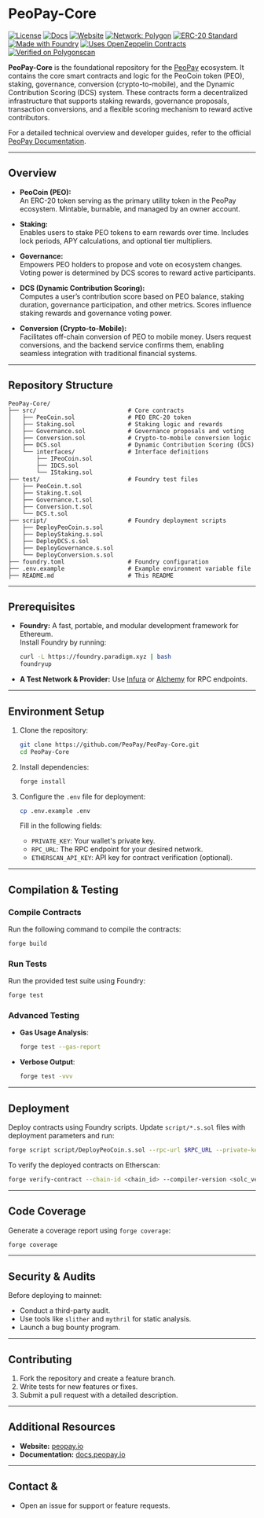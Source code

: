 # PeoPay-Core
[![License](https://img.shields.io/badge/License-GPLv3-blue.svg)](https://www.gnu.org/licenses/gpl-3.0)
[![Docs](https://img.shields.io/badge/docs-peopay.io-informational)](https://docs.peopay.io/)
[![Website](https://img.shields.io/badge/website-peopay.io-blue)](https://peopay.io/)
[![Network: Polygon](https://img.shields.io/badge/network-polygon-8247E5?logo=polygon)](https://polygon.technology/)
[![ERC-20 Standard](https://img.shields.io/badge/ERC-20-blue.svg)](https://eips.ethereum.org/EIPS/eip-20)
[![Made with Foundry](https://img.shields.io/badge/made%20with-foundry-blueviolet.svg)](https://book.getfoundry.sh/)
[![Uses OpenZeppelin Contracts](https://img.shields.io/badge/OpenZeppelin-Contracts-brightgreen.svg)](https://openzeppelin.com/contracts/)
[![Verified on Polygonscan](https://img.shields.io/badge/verified%20on-polygonscan-blue.svg)](https://polygonscan.com/)

**PeoPay-Core** is the foundational repository for the [PeoPay](https://peopay.io/) ecosystem. It contains the core smart contracts and logic for the PeoCoin token (PEO), staking, governance, conversion (crypto-to-mobile), and the Dynamic Contribution Scoring (DCS) system. These contracts form a decentralized infrastructure that supports staking rewards, governance proposals, transaction conversions, and a flexible scoring mechanism to reward active contributors.

For a detailed technical overview and developer guides, refer to the official [PeoPay Documentation](https://docs.peopay.io/).

---

## Overview

- **PeoCoin (PEO):**  
  An ERC-20 token serving as the primary utility token in the PeoPay ecosystem. Mintable, burnable, and managed by an owner account.

- **Staking:**  
  Enables users to stake PEO tokens to earn rewards over time. Includes lock periods, APY calculations, and optional tier multipliers.

- **Governance:**  
  Empowers PEO holders to propose and vote on ecosystem changes. Voting power is determined by DCS scores to reward active participants.

- **DCS (Dynamic Contribution Scoring):**  
  Computes a user’s contribution score based on PEO balance, staking duration, governance participation, and other metrics. Scores influence staking rewards and governance voting power.

- **Conversion (Crypto-to-Mobile):**  
  Facilitates off-chain conversion of PEO to mobile money. Users request conversions, and the backend service confirms them, enabling seamless integration with traditional financial systems.

---

## Repository Structure

```plaintext
PeoPay-Core/
├── src/                          # Core contracts
│   ├── PeoCoin.sol               # PEO ERC-20 token
│   ├── Staking.sol               # Staking logic and rewards
│   ├── Governance.sol            # Governance proposals and voting
│   ├── Conversion.sol            # Crypto-to-mobile conversion logic
│   ├── DCS.sol                   # Dynamic Contribution Scoring (DCS)
│   └── interfaces/               # Interface definitions
│       ├── IPeoCoin.sol
│       ├── IDCS.sol
│       └── IStaking.sol
├── test/                         # Foundry test files
│   ├── PeoCoin.t.sol
│   ├── Staking.t.sol
│   ├── Governance.t.sol
│   ├── Conversion.t.sol
│   └── DCS.t.sol
├── script/                       # Foundry deployment scripts
│   ├── DeployPeoCoin.s.sol
│   ├── DeployStaking.s.sol
│   ├── DeployDCS.s.sol
│   ├── DeployGovernance.s.sol
│   └── DeployConversion.s.sol
├── foundry.toml                  # Foundry configuration
├── .env.example                  # Example environment variable file
├── README.md                     # This README
```

---

## Prerequisites

- **Foundry:** A fast, portable, and modular development framework for Ethereum.  
  Install Foundry by running:
  ```bash
  curl -L https://foundry.paradigm.xyz | bash
  foundryup
  ```

- **A Test Network & Provider:** Use [Infura](https://infura.io/) or [Alchemy](https://www.alchemy.com/) for RPC endpoints.

---

## Environment Setup

1. Clone the repository:
   ```bash
   git clone https://github.com/PeoPay/PeoPay-Core.git
   cd PeoPay-Core
   ```

2. Install dependencies:
   ```bash
   forge install
   ```

3. Configure the `.env` file for deployment:
   ```bash
   cp .env.example .env
   ```
   Fill in the following fields:
   - `PRIVATE_KEY`: Your wallet's private key.
   - `RPC_URL`: The RPC endpoint for your desired network.
   - `ETHERSCAN_API_KEY`: API key for contract verification (optional).

---

## Compilation & Testing

### Compile Contracts
Run the following command to compile the contracts:
```bash
forge build
```

### Run Tests
Run the provided test suite using Foundry:
```bash
forge test
```

### Advanced Testing
- **Gas Usage Analysis**:
  ```bash
  forge test --gas-report
  ```
- **Verbose Output**:
  ```bash
  forge test -vvv
  ```

---

## Deployment

Deploy contracts using Foundry scripts. Update `script/*.s.sol` files with deployment parameters and run:

```bash
forge script script/DeployPeoCoin.s.sol --rpc-url $RPC_URL --private-key $PRIVATE_KEY --broadcast
```

To verify the deployed contracts on Etherscan:
```bash
forge verify-contract --chain-id <chain_id> --compiler-version <solc_version> <contract_address> <contract_path> --etherscan-api-key $ETHERSCAN_API_KEY
```

---

## Code Coverage

Generate a coverage report using `forge coverage`:
```bash
forge coverage
```

---

## Security & Audits

Before deploying to mainnet:
- Conduct a third-party audit.
- Use tools like `slither` and `mythril` for static analysis.
- Launch a bug bounty program.

---

## Contributing

1. Fork the repository and create a feature branch.
2. Write tests for new features or fixes.
3. Submit a pull request with a detailed description.

---

## Additional Resources

- **Website:** [peopay.io](https://peopay.io/)
- **Documentation:** [docs.peopay.io](https://docs.peopay.io/)

---

## Contact & 

- Open an issue for support or feature requests.